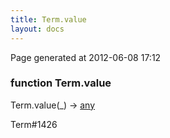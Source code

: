 ```yaml
---
title: Term.value
layout: docs
---
```


<div class="bottom_right_note">Page generated at 2012-06-08 17:12</div>
<h3><span class="minor">function</span> Term.value</h3>

Term.value(_) -> <a href="/docs/any.html">any</a>
<p></p>

<p><span class="extra_minor">Term#1426</span></p>
